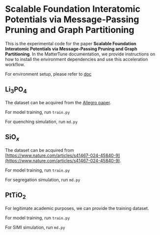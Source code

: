 # Scalable Foundation Interatomic Potentials via Message-Passing Pruning and Graph Partitioning

This is the experimental code for the paper **Scalable Foundation Interatomic Potentials via Message-Passing Pruning and Graph Partitioning**. In the MatterTune documentation, we provide instructions on how to install the environment dependencies and use this acceleration workflow.

For environment setup, please refer to [doc](https://fung-lab.github.io/MatterTune/advanced/prune%26partition.html)

## Li$_3$PO$_4$

The dataset can be acquired from the [Allegro paper](https://www.nature.com/articles/s41467-023-36329-y). 

For model training, run ```train.py```

For quenching simulation, run ```md.py```

## SiO$_x$

The dataset can be acquired from [https://www.nature.com/articles/s41467-024-45840-9](https://www.nature.com/articles/s41467-024-45840-9). 

For model training, run ```train.py```

For segregation simulation, run ```md.py```

## PtTiO$_2$

For legitimate academic purposes, we can provide the training dataset. 

For model training, run ```train.py```

For SIMI simulation, run ```md.py```
